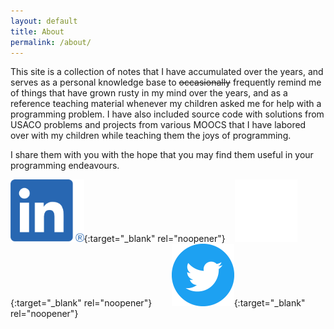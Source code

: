 ```yaml
---
layout: default
title: About
permalink: /about/
---
```


This site is a collection of notes that I have accumulated over the years, and
serves as a personal knowledge base to <strike>occasionally</strike> frequently
remind me of things that have grown rusty in my mind over the years, and as a 
reference teaching material whenever my children asked me for help with a 
programming problem. I have also included source code with solutions from 
USACO problems and projects from various MOOCS that I have labored over with
my children while teaching them the joys of programming.

I share them with you with the hope that you may find them useful in your
programming endeavours.

[<img src="/assets/LI-In-Bug.png" height="100">](https://linkedin.com/in/{{site.linked_username}}){:target="_blank" rel="noopener"}&nbsp;&nbsp;&nbsp;
[<img src="/assets/GitHub-Mark-Light-120px-plus.png" height="100">](https://github.com/{{site.github_username}}){:target="_blank" rel="noopener"}&nbsp;&nbsp;&nbsp;&nbsp;&nbsp;&nbsp;&nbsp;
[<img src="/assets/Twitter_Social_Icon_Circle_Color.png" height="100">](https://twitter.com/{{site.twitter_username}}){:target="_blank" rel="noopener"} 
